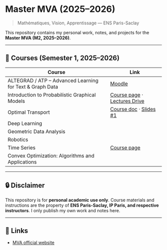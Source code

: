 # Master MVA (2025–2026)

> Mathématiques, Vision, Apprentissage — ENS Paris-Saclay

This repository contains my personal work, notes, and projects for the **Master MVA (M2, 2025–2026)**.

---

## 📅 Courses (Semester 1, 2025–2026)

| Course                                                    | Link                                                                                                                                                                                    |
| --------------------------------------------------------- | --------------------------------------------------------------------------------------------------------------------------------------------------------------------------------------- |
| ALTEGRAD / ATP – Advanced Learning for Text & Graph Data | [Moodle](https://moodle.ip-paris.fr/course/view.php?id=10507)                                                                                                                              |
| Introduction to Probabilistic Graphical Models            | [Course page](https://lmbp.uca.fr/~latouche/mva/IntroductiontoProbabilisticGraphicalModelsMVA.html) · [Lectures Drive](https://drive.uca.fr/d/7cc0ac8fccf14c06992d/)                         |
| Optimal Transport                                         | [Course doc](https://docs.google.com/document/d/1JlDpcS0tkzX8CSgHlUf13ZHQRWu650EtNLrycT39dxk) · [Slides #1](https://speakerdeck.com/gpeyre/computational-ot-number-1-monge-and-kantorovitch) |
| Deep Learning                                             |                                                                                                                                                                                         |
| Geometric Data Analysis                                   |                                                                                                                                                                                         |
| Robotics                                                  |                                                                                                                                                                                         |
| Time Series                                               |  [Course page](https://www.laurentoudre.fr/ast.html)                                                                                                                                                                                        |
| Convex Optimization: Algorithms and Applications          |                                                                                                                                                                                         |

---

## 🔒 Disclaimer

This repository is for **personal academic use only**.
Course materials and instructions are the property of **ENS Paris-Saclay, IP Paris, and respective instructors**.
I only publish my own work and notes here.

---

## 📌 Links

- [MVA official website](https://www.master-mva.com)

